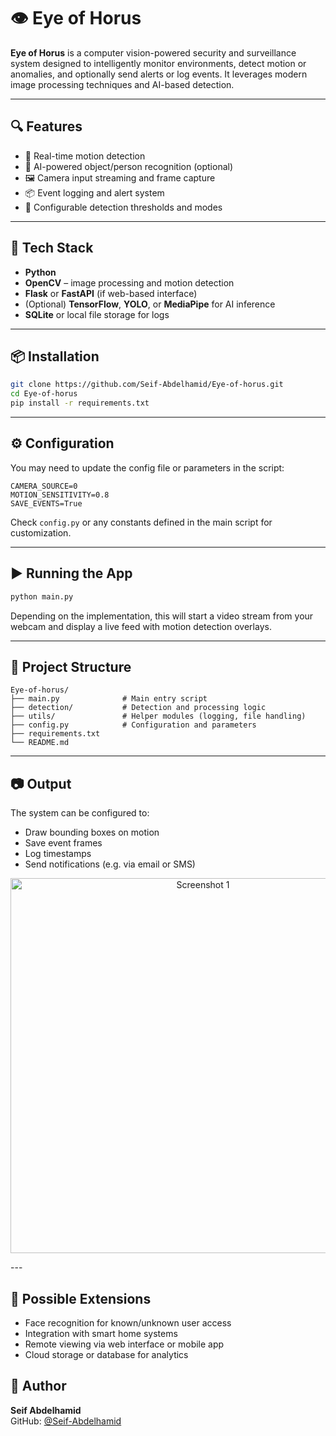 # 👁️ Eye of Horus

**Eye of Horus** is a computer vision-powered security and surveillance system designed to intelligently monitor environments, detect motion or anomalies, and optionally send alerts or log events. It leverages modern image processing techniques and AI-based detection.

---

## 🔍 Features

- 🎯 Real-time motion detection
- 🧠 AI-powered object/person recognition (optional)
- 🖼️ Camera input streaming and frame capture
- 📦 Event logging and alert system
- 🔧 Configurable detection thresholds and modes

---

## 🧰 Tech Stack

- **Python**
- **OpenCV** – image processing and motion detection
- **Flask** or **FastAPI** (if web-based interface)
- (Optional) **TensorFlow**, **YOLO**, or **MediaPipe** for AI inference
- **SQLite** or local file storage for logs

---

## 📦 Installation

```bash
git clone https://github.com/Seif-Abdelhamid/Eye-of-horus.git
cd Eye-of-horus
pip install -r requirements.txt
```

---

## ⚙️ Configuration

You may need to update the config file or parameters in the script:

```
CAMERA_SOURCE=0
MOTION_SENSITIVITY=0.8
SAVE_EVENTS=True
```

Check `config.py` or any constants defined in the main script for customization.

---

## ▶️ Running the App

```bash
python main.py
```

Depending on the implementation, this will start a video stream from your webcam and display a live feed with motion detection overlays.

---

## 📁 Project Structure

```
Eye-of-horus/
├── main.py              # Main entry script
├── detection/           # Detection and processing logic
├── utils/               # Helper modules (logging, file handling)
├── config.py            # Configuration and parameters
├── requirements.txt
└── README.md
```

---

## 📷 Output

The system can be configured to:

- Draw bounding boxes on motion
- Save event frames
- Log timestamps
- Send notifications (e.g. via email or SMS)

<p align="center">
  <img src="/Screenshot1.png" alt="Screenshot 1" width="600"/>
</p>
---

## 🤖 Possible Extensions

- Face recognition for known/unknown user access
- Integration with smart home systems
- Remote viewing via web interface or mobile app
- Cloud storage or database for analytics


## 👤 Author

**Seif Abdelhamid**  
GitHub: [@Seif-Abdelhamid](https://github.com/Seif-Abdelhamid)
